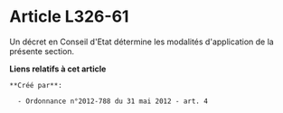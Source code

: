 # Article L326-61

Un décret en Conseil d'Etat détermine les modalités d'application de la présente section.

**Liens relatifs à cet article**

	**Créé par**:

	  - Ordonnance n°2012-788 du 31 mai 2012 - art. 4
